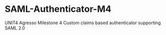 SAML-Authenticator-M4
=====================

UNIT4 Agresso Milestone 4 Custom claims based authenticator supporting SAML 2.0
